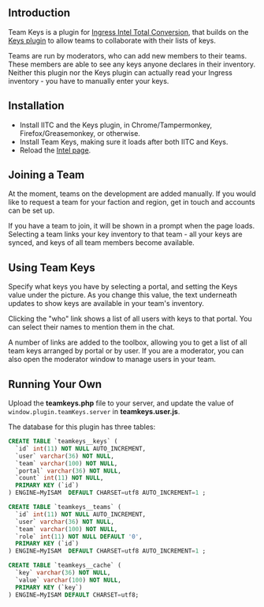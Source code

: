 Introduction
------------

Team Keys is a plugin for [Ingress Intel Total Conversion](http://github.com/jonatkins/ingress-intel-total-conversion), that builds on the [Keys plugin](http://iitc.jonatkins.com/?page=desktop#plugin-keys) to allow teams to collaborate with their lists of keys.

Teams are run by moderators, who can add new members to their teams.  These members are able to see any keys anyone declares in their inventory.  Neither this plugin nor the Keys plugin can actually read your Ingress inventory - you have to manually enter your keys.


Installation
------------

* Install IITC and the Keys plugin, in Chrome/Tampermonkey, Firefox/Greasemonkey, or otherwise.
* Install Team Keys, making sure it loads after both IITC and Keys.
* Reload the [Intel page](http://www.ingress.com/intel).


Joining a Team
--------------

At the moment, teams on the development are added manually.  If you would like to request a team for your faction and region, get in touch and accounts can be set up.

If you have a team to join, it will be shown in a prompt when the page loads.  Selecting a team links your key inventory to that team - all your keys are synced, and keys of all team members become available.


Using Team Keys
---------------

Specify what keys you have by selecting a portal, and setting the Keys value under the picture.  As you change this value, the text underneath updates to show keys are available in your team's inventory.

Clicking the "who" link shows a list of all users with keys to that portal.  You can select their names to mention them in the chat.

A number of links are added to the toolbox, allowing you to get a list of all team keys arranged by portal or by user.  If you are a moderator, you can also open the moderator window to manage users in your team.


Running Your Own
----------------

Upload the **teamkeys.php** file to your server, and update the value of `window.plugin.teamKeys.server` in **teamkeys.user.js**.

The database for this plugin has three tables:

```sql
CREATE TABLE `teamkeys__keys` (
  `id` int(11) NOT NULL AUTO_INCREMENT,
  `user` varchar(36) NOT NULL,
  `team` varchar(100) NOT NULL,
  `portal` varchar(36) NOT NULL,
  `count` int(11) NOT NULL,
  PRIMARY KEY (`id`)
) ENGINE=MyISAM  DEFAULT CHARSET=utf8 AUTO_INCREMENT=1 ;

CREATE TABLE `teamkeys__teams` (
  `id` int(11) NOT NULL AUTO_INCREMENT,
  `user` varchar(36) NOT NULL,
  `team` varchar(100) NOT NULL,
  `role` int(11) NOT NULL DEFAULT '0',
  PRIMARY KEY (`id`)
) ENGINE=MyISAM  DEFAULT CHARSET=utf8 AUTO_INCREMENT=1 ;

CREATE TABLE `teamkeys__cache` (
  `key` varchar(36) NOT NULL,
  `value` varchar(100) NOT NULL,
  PRIMARY KEY (`key`)
) ENGINE=MyISAM DEFAULT CHARSET=utf8;
```
